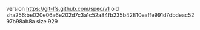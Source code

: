 version https://git-lfs.github.com/spec/v1
oid sha256:be020e06a6e202d7c3a1c52a84fb235b42810eaffe991d7dbdeac5297b98ab8a
size 929
